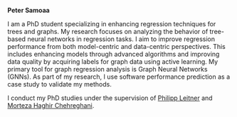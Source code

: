<b> Peter Samoaa </b>

I am a PhD student specializing in enhancing regression techniques for trees and graphs. My research focuses on analyzing the behavior of tree-based neural networks in regression tasks. I aim to improve regression performance from both model-centric and data-centric perspectives. This includes enhancing models through advanced algorithms and improving data quality by acquiring labels for graph data using active learning. My primary tool for graph regression analysis is Graph Neural Networks (GNNs). As part of my research, I use software performance prediction as a case study to validate my methods.

I conduct my PhD studies under the supervision of <a href="http://philippleitner.net">Philipp Leitner</a> and <a href="https://www.cse.chalmers.se/~haghir/">Morteza Haghir Chehreghani</a>. 
